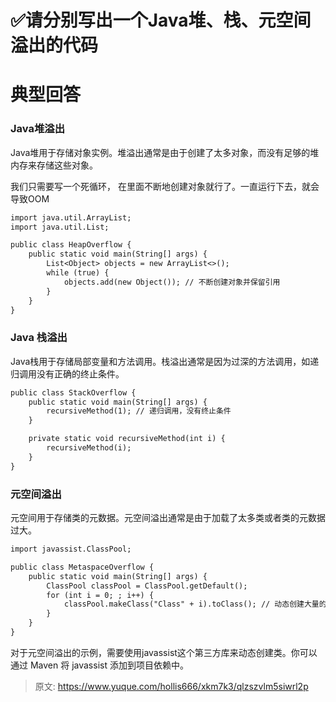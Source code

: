# ✅请分别写出一个Java堆、栈、元空间溢出的代码

# 典型回答
### Java堆溢出


Java堆用于存储对象实例。堆溢出通常是由于创建了太多对象，而没有足够的堆内存来存储这些对象。



我们只需要写一个死循环， 在里面不断地创建对象就行了。一直运行下去，就会导致OOM



```latex
import java.util.ArrayList;
import java.util.List;

public class HeapOverflow {
    public static void main(String[] args) {
        List<Object> objects = new ArrayList<>();
        while (true) {
            objects.add(new Object()); // 不断创建对象并保留引用
        }
    }
}

```



### Java 栈溢出


Java栈用于存储局部变量和方法调用。栈溢出通常是因为过深的方法调用，如递归调用没有正确的终止条件。



```latex
public class StackOverflow {
    public static void main(String[] args) {
        recursiveMethod(1); // 递归调用，没有终止条件
    }

    private static void recursiveMethod(int i) {
        recursiveMethod(i);
    }
}

```



### 元空间溢出


元空间用于存储类的元数据。元空间溢出通常是由于加载了太多类或者类的元数据过大。



```latex
import javassist.ClassPool;

public class MetaspaceOverflow {
    public static void main(String[] args) {
        ClassPool classPool = ClassPool.getDefault();
        for (int i = 0; ; i++) {
            classPool.makeClass("Class" + i).toClass(); // 动态创建大量的类
        }
    }
}

```



对于元空间溢出的示例，需要使用javassist这个第三方库来动态创建类。你可以通过 Maven 将 javassist 添加到项目依赖中。



> 原文: <https://www.yuque.com/hollis666/xkm7k3/qlzszvlm5siwrl2p>